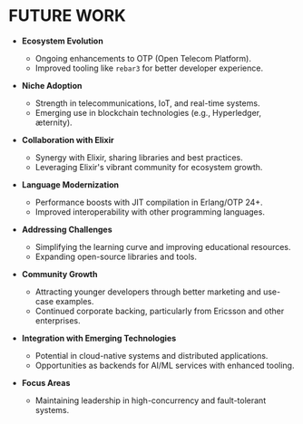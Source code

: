 # FUTURE WORK

- **Ecosystem Evolution**
  - Ongoing enhancements to OTP (Open Telecom Platform).
  - Improved tooling like `rebar3` for better developer experience.

- **Niche Adoption**
  - Strength in telecommunications, IoT, and real-time systems.
  - Emerging use in blockchain technologies (e.g., Hyperledger, æternity).

- **Collaboration with Elixir**
  - Synergy with Elixir, sharing libraries and best practices.
  - Leveraging Elixir's vibrant community for ecosystem growth.

- **Language Modernization**
  - Performance boosts with JIT compilation in Erlang/OTP 24+.
  - Improved interoperability with other programming languages.

- **Addressing Challenges**
  - Simplifying the learning curve and improving educational resources.
  - Expanding open-source libraries and tools.

- **Community Growth**
  - Attracting younger developers through better marketing and use-case examples.
  - Continued corporate backing, particularly from Ericsson and other enterprises.

- **Integration with Emerging Technologies**
  - Potential in cloud-native systems and distributed applications.
  - Opportunities as backends for AI/ML services with enhanced tooling.

- **Focus Areas**
  - Maintaining leadership in high-concurrency and fault-tolerant systems.